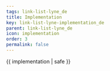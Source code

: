 ```yaml
---
tags: link-list-lyne_de
title: Implementation
key: link-list-lyne-implementation_de
parent: link-list-lyne_de
icon: implementation
order: 3
permalink: false  
---
```

 {{ implementation | safe }}


